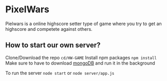 # PixelWars

Pielwars is a online highscore setter type of game where you try to get an highscore and competete against others.

## How to start our own server?

Clone/Download the repo
```cd/HW-GAME```
Install npm packages
```npm install```
Make sure to have to download [mongoDB](https://www.mongodb.com/download-center/enterprise) and run it in the background

To run the server
```node start```
or
```node server/app.js```
